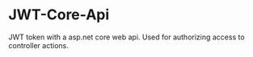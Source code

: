 # JWT-Core-Api
JWT token with a asp.net core web api. Used for authorizing access to controller actions.
